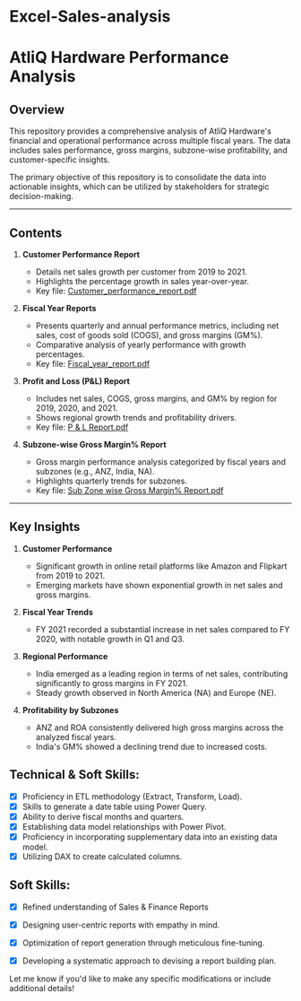 # Excel-Sales-analysis


# AtliQ Hardware Performance Analysis

## Overview

This repository provides a comprehensive analysis of AtliQ Hardware's financial and operational performance across multiple fiscal years. The data includes sales performance, gross margins, subzone-wise profitability, and customer-specific insights.

The primary objective of this repository is to consolidate the data into actionable insights, which can be utilized by stakeholders for strategic decision-making.

---

## Contents

1. **Customer Performance Report**  
   - Details net sales growth per customer from 2019 to 2021.  
   - Highlights the percentage growth in sales year-over-year.  
   - Key file: [Customer_performance_report.pdf](./Customer_performance_report.pdf)

2. **Fiscal Year Reports**  
   - Presents quarterly and annual performance metrics, including net sales, cost of goods sold (COGS), and gross margins (GM%).  
   - Comparative analysis of yearly performance with growth percentages.  
   - Key file: [Fiscal_year_report.pdf](./Fiscal_year_report.pdf)

3. **Profit and Loss (P&L) Report**  
   - Includes net sales, COGS, gross margins, and GM% by region for 2019, 2020, and 2021.  
   - Shows regional growth trends and profitability drivers.  
   - Key file: [P & L Report.pdf](./P%20&%20L%20Report.pdf)

4. **Subzone-wise Gross Margin% Report**  
   - Gross margin performance analysis categorized by fiscal years and subzones (e.g., ANZ, India, NA).  
   - Highlights quarterly trends for subzones.  
   - Key file: [Sub Zone wise Gross Margin% Report.pdf](./Sub%20Zone%20wise%20Gross%20Margin%25%20Report.pdf)

---

## Key Insights

1. **Customer Performance**
   - Significant growth in online retail platforms like Amazon and Flipkart from 2019 to 2021.  
   - Emerging markets have shown exponential growth in net sales and gross margins.

2. **Fiscal Year Trends**
   - FY 2021 recorded a substantial increase in net sales compared to FY 2020, with notable growth in Q1 and Q3.

3. **Regional Performance**
   - India emerged as a leading region in terms of net sales, contributing significantly to gross margins in FY 2021.  
   - Steady growth observed in North America (NA) and Europe (NE).

4. **Profitability by Subzones**
   - ANZ and ROA consistently delivered high gross margins across the analyzed fiscal years.  
   - India's GM% showed a declining trend due to increased costs.
  
## Technical & Soft Skills:
- [x]	Proficiency in ETL methodology (Extract, Transform, Load).
- [x]	Skills to generate a date table using Power Query.
- [x]	Ability to derive fiscal months and quarters.
- [x]	Establishing data model relationships with Power Pivot.
- [x]	Proficiency in incorporating supplementary data into an existing data model.
- [x]	Utilizing DAX to create calculated columns.

## Soft Skills:
- [x]	Refined understanding of Sales & Finance Reports
- [x]	Designing user-centric reports with empathy in mind.
- [x]	Optimization of report generation through meticulous fine-tuning.
- [x]	Developing a systematic approach to devising a report building plan.



Let me know if you'd like to make any specific modifications or include additional details!
